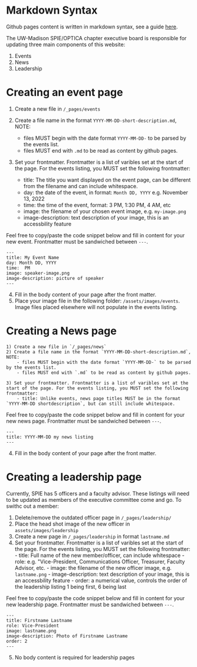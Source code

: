 
# Markdown Syntax
Github pages content is written in markdown syntax, see a guide [here](https://www.markdownguide.org/basic-syntax/).

The UW-Madison SPIE/OPTICA chapter executive board is responsible for updating three main components of this website:
1) Events
2) News
3) Leadership

# Creating an event page
1) Create a new file in `/_pages/events`
2) Create a file name in the format `YYYY-MM-DD-short-description.md`, NOTE:
    - files MUST begin with the date format `YYYY-MM-DD-` to be parsed by the events list.
    - files MUST end with `.md` to be read as content by github pages.

3) Set your frontmatter. Frontmatter is a list of varibles set at the start of the page. For the events listing, you MUST set the following frontmatter:
    - title: The title you want displayed on the event page, can be different from the filename and can include whitespace.
    - day: the date of the event, in format: `Month DD, YYYY` e.g. November 13, 2022
    - time: the time of the event, format: 3 PM, 1:30 PM, 4 AM, etc
    - image: the filename of your chosen event image, e.g. `my-image.png`
    - image-description: text description of your image, this is an accessbility feature

Feel free to copy/paste the code snippet below and fill in content for your new event. Frontmatter must be sandwiched between ```---```.
```
---
title: My Event Name
day: Month DD, YYYY
time:  PM
image: speaker-image.png
image-description: picture of speaker
---
```
4) Fill in the body content of your page after the front matter.
5) Place your image file in the following folder: `/assets/images/events`. Image files placed elsewhere will not populate in the events listing.

# Creating a News page

    1) Create a new file in `/_pages/news`
    2) Create a file name in the format `YYYY-MM-DD-short-description.md`, NOTE:
        - files MUST begin with the date format `YYYY-MM-DD-` to be parsed by the events list.
        - files MUST end with `.md` to be read as content by github pages.

    3) Set your frontmatter. Frontmatter is a list of varibles set at the start of the page. For the events listing, you MUST set the following frontmatter:
        - title: Unlike events, news page titles MUST be in the format `YYYY-MM-DD shortdescription`, but can still include whitespace.

Feel free to copy/paste the code snippet below and fill in content for your new news page. Frontmatter must be sandwiched between ```---```.
```
---
title: YYYY-MM-DD my news listing
---
```
4) Fill in the body content of your page after the front matter.

# Creating a leadership page
Currently, SPIE has 5 officers and a faculty advisor. These listings will need to be updated as members of the executive committee come and go. To swithc out a member:
1) Delete/remove the outdated officer page in `/_pages/leadership/`
2) Place the head shot image of the new officer in `assets/images/leadership`
3) Create a new page in `/_pages/leadership` in format `lastname.md`
4) Set your frontmatter. Frontmatter is a list of varibles set at the start of the page. For the events listing, you MUST set the following frontmatter:
            - title: Full name of the new member/officer, can include whitespace
            - role: e.g. "Vice-President, Communications Officer, Treasurer, Faculty Advisor, etc.
            - image: the filename of the new officer image, e.g. `lastname.png`
            - image-description: text description of your image, this is an accessbility feature
            - order: a numerical value, controls the order of the leadership listing 1 being first, 6 being last

Feel free to copy/paste the code snippet below and fill in content for your new leadership page. Frontmatter must be sandwiched between ```---```.
```
---
title: Firstname Lastname
role: Vice-President
image: lastname.png
image-description: Photo of Firstname Lastname
order: 2
---
```
5) No body content is required for leadership pages
